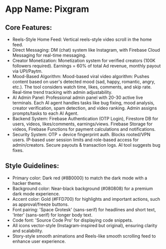 # **App Name**: Pixgram

## Core Features:

- Reels-Style Home Feed: Vertical reels-style video scroll in the home feed.
- Direct Messaging: DM (chat) system like Instagram, with Firebase Cloud Messaging for real-time messaging.
- Creator Monetization: Monetization system for verified creators (100K followers required). Earnings = 60% of total Ad revenue, monthly payout via UPI/Paytm.
- Mood-Based Algorithm: Mood-based viral video algorithm: Pushes content based on user's detected mood (sad, happy, romantic, angry, etc.). The tool considers watch time, likes, comments, and skip rate. Real-time trend tracking with admin adjustability.
- AI Admin Panel: Professional admin panel with 20-30 active live terminals. Each AI agent handles tasks like bug fixing, mood analysis, creator verification, spam detection, and video ranking. Admin assigns prompts/tasks to each AI Agent.
- Backend System: Firebase Authentication (OTP Login), Firestore DB for users, videos, likes/comments, earnings/views. Firebase Storage for videos, Firebase Functions for payment calculations and notifications.
- Security System: OTP + device fingerprint auth. Blocks rooted/VPN users. IP-based user session limits and role-based access for admin/creators. Secure payouts & transaction logs. AI tool suggests bug fixes.

## Style Guidelines:

- Primary color: Dark red (#8B0000) to match the dark mode with a hacker theme.
- Background color: Near-black background (#080808) for a premium dark mode experience.
- Accent color: Gold (#FFD700) for highlights and important actions, such as approval/freeze buttons.
- Font pairing: 'Space Grotesk' (sans-serif) for headlines and short text, 'Inter' (sans-serif) for longer body text.
- Code font: 'Source Code Pro' for displaying code snippets.
- All icons vector-style (Instagram-inspired but original), ensuring clarity and scalability.
- Story-style smooth animations and Reels-like smooth scrolling feed to enhance user experience.